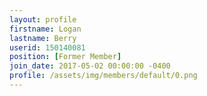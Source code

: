 ```yaml
---
layout: profile
firstname: Logan
lastname: Berry
userid: 150140081
position: [Former Member]
join_date: 2017-05-02 00:00:00 -0400
profile: /assets/img/members/default/0.png
---
```

